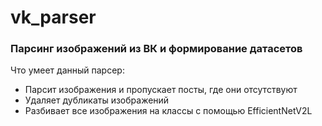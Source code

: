 # vk_parser
### Парсинг изображений из ВК и формирование датасетов

Что умеет данный парсер:
- Парсит изображения и пропускает посты, где они отсутствуют
- Удаляет дубликаты изображений
- Разбивает все изображения на классы с помощью EfficientNetV2L
